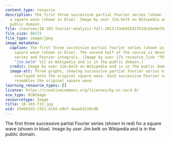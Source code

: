 ```yaml
---
content_type: resource
description: The first three successive partial Fourier series (shown in red) for
  a square wave (shown in blue). Image by user Jim.belk on Wikipedia and is in the
  public domain.
file: /courses/18-103-fourier-analysis-fall-2013/33eb81b52351dcb5e9e74aaab3219cd0_18-103-f13.jpg
file_size: 66172
file_type: image/jpeg
image_metadata:
  caption: The first three successive partial Fourier series (shown in red) for a
    square wave (shown in blue). The second half of the course is devoted to Fourier
    series and Fourier integrals. (Image by user {{% resource_link "f0785d5e-1069-4d93-ac30-08bf5acb0feb"
    "Jim.belk" %}} on Wikipedia and is in the public domain.)
  credit: Image by user Jim.belk on Wikipedia and is in the public domain.
  image-alt: Three graphs, showing successive partial Fourier series of a square wave,
    overlayed onto the original square wave. Each successive Fourier series more closely
    resembles the original square wave.
learning_resource_types: []
license: https://creativecommons.org/licenses/by-nc-sa/4.0/
ocw_type: OCWImage
resourcetype: Image
title: 18-103-f13.jpg
uid: 33eb81b5-2351-dcb5-e9e7-4aaab3219cd0
---
```

The first three successive partial Fourier series (shown in red) for a square wave (shown in blue). Image by user Jim.belk on Wikipedia and is in the public domain.